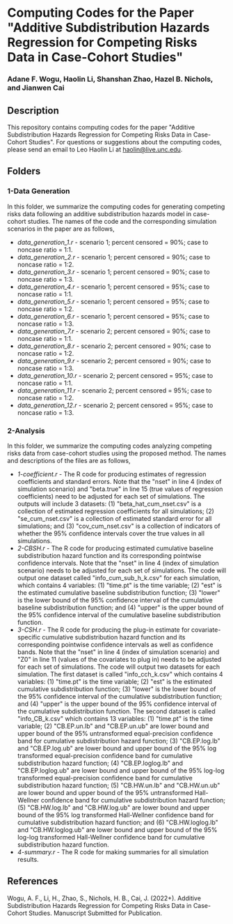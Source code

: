 # Computing Codes for the Paper "Additive Subdistribution Hazards Regression for Competing Risks Data in Case-Cohort Studies"
### Adane F. Wogu, Haolin Li, Shanshan Zhao, Hazel B. Nichols, and Jianwen Cai

## Description

This repository contains computing codes for the paper "Additive Subdistribution Hazards Regression for Competing Risks Data in Case-Cohort Studies". For questions or suggestions about the computing codes, please send an email to Leo Haolin Li at haolin@live.unc.edu.

## Folders 

### 1-Data Generation

In this folder, we summarize the computing codes for generating competing risks data following an additive subdistribution hazards model in case-cohort studies. The names of the code and the corresponding simulation scenarios in the paper are as follows,

* *data_generation_1.r* - scenario 1; percent censored = 90%; case to noncase ratio = 1:1. 
* *data_generation_2.r* - scenario 1; percent censored = 90%; case to noncase ratio = 1:2. 
* *data_generation_3.r* - scenario 1; percent censored = 90%; case to noncase ratio = 1:3. 
* *data_generation_4.r* - scenario 1; percent censored = 95%; case to noncase ratio = 1:1. 
* *data_generation_5.r* - scenario 1; percent censored = 95%; case to noncase ratio = 1:2. 
* *data_generation_6.r* - scenario 1; percent censored = 95%; case to noncase ratio = 1:3. 
* *data_generation_7.r* - scenario 2; percent censored = 90%; case to noncase ratio = 1:1. 
* *data_generation_8.r* - scenario 2; percent censored = 90%; case to noncase ratio = 1:2. 
* *data_generation_9.r* - scenario 2; percent censored = 90%; case to noncase ratio = 1:3. 
* *data_generation_10.r* - scenario 2; percent censored = 95%; case to noncase ratio = 1:1. 
* *data_generation_11.r* - scenario 2; percent censored = 95%; case to noncase ratio = 1:2. 
* *data_generation_12.r* - scenario 2; percent censored = 95%; case to noncase ratio = 1:3. 

### 2-Analysis

In this folder, we summarize the computing codes analyzing competing risks data from case-cohort studies using the proposed method. The names and descriptions of the files are as follows,

* *1-coefficient.r* - The R code for producing estimates of regression coefficients and standard errors. Note that the "nset" in line 4 (index of simulation scenario) and "beta.true" in line 15 (true values of regression coefficients) need to be adjusted for each set of simulations. The outputs will include 3 datasets: (1) "beta_hat_cum_nset.csv" is a collection of estimated regression coefficients for all simulations; (2) "se_cum_nset.csv" is a collection of estimated standard error for all simulations; and (3) "cov_cum_nset.csv" is a collection of indicators of whether the 95% confidence intervals cover the true values in all simulations.
* *2-CBSH.r* - The R code for producing estimated cumulative baseline subdistribution hazard function and its corresponding pointwise confidence intervals. Note that the "nset" in line 4 (index of simulation scenario) needs to be adjusted for each set of simulations. The code will output one dataset called "info_cum_sub_h_k.csv" for each simulation, which contains 4 variables: (1) "time.pt" is the time variable; (2) "est" is the estimated cumulative baseline subdistribution function; (3) "lower" is the lower bound of the 95% confidence interval of the cumulative baseline subdistribution function; and (4) "upper" is the upper bound of the 95% confidence interval of the cumulative baseline subdistribution function. 
* *3-CSH.r* - The R code for producing the plug-in estimate for covariate-specific cumulative subdistribution hazard function and its corresponding pointwise confidence intervals as well as confidence bands. Note that the "nset" in line 4 (index of simulation scenario) and "Z0" in line 11 (values of the covariates to plug in) needs to be adjusted for each set of simulations. The code will output two datasets for each simulation. The first dataset is called "info_cch_k.csv" which contains 4 variables: (1) "time.pt" is the time variable; (2) "est" is the estimated cumulative subdistribution function; (3) "lower" is the lower bound of the 95% confidence interval of the cumulative subdistribution function; and (4) "upper" is the upper bound of the 95% confidence interval of the cumulative subdistribution function. The second dataset is called "info_CB_k.csv" which contains 13 variables: (1) "time.pt" is the time variable; (2) "CB.EP.un.lb" and "CB.EP.un.ub" are lower bound and upper bound of the 95% untransformed equal-precision confidence band for cumulative subdistribution hazard function; (3) "CB.EP.log.lb" and "CB.EP.log.ub" are lower bound and upper bound of the 95% log transformed equal-precision confidence band for cumulative subdistribution hazard function; (4) "CB.EP.loglog.lb" and "CB.EP.loglog.ub" are lower bound and upper bound of the 95% log-log transformed equal-precision confidence band for cumulative subdistribution hazard function; (5) "CB.HW.un.lb" and "CB.HW.un.ub" are lower bound and upper bound of the 95% untransformed Hall-Wellner confidence band for cumulative subdistribution hazard function; (5) "CB.HW.log.lb" and "CB.HW.log.ub" are lower bound and upper bound of the 95% log transformed Hall-Wellner confidence band for cumulative subdistribution hazard function; and (6) "CB.HW.loglog.lb" and "CB.HW.loglog.ub" are lower bound and upper bound of the 95% log-log transformed Hall-Wellner confidence band for cumulative subdistribution hazard function. 
* *4-summary.r* - The R code for making summaries for all simulation results.

## References

Wogu, A. F., Li, H., Zhao, S., Nichols, H. B., Cai, J. (2022+). Additive Subdistribution Hazards Regression for Competing Risks Data in Case-Cohort Studies. Manuscript Submitted for Publication.
